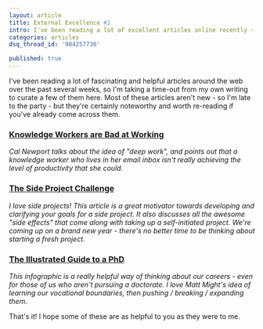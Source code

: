 ```yaml
---
layout: article
title: External Excellence #1
intro: I've been reading a lot of excellent articles online recently - stuff that's too good not to share. Here are a few of the best that have made a big impact on me.
categories: articles
dsq_thread_id: '984257730'

published: true
---
```


I've been reading a lot of fascinating and helpful articles around the web over the past several weeks, so I'm taking a time-out from my own writing to curate a few of them here. Most of these articles aren't new - so I'm late to the party - but they're certainly noteworthy and worth re-reading if you've already come across them.

### <a href="http://calnewport.com/blog/2012/11/21/knowledge-workers-are-bad-at-working-and-heres-what-to-do-about-it/">Knowledge Workers are Bad at Working</a>

*Cal Newport talks about the idea of "deep work", and points out that a knowledge worker who lives in her email inbox isn't really achieving the level of productivity that she could.*

### <a href="http://personalmba.com/side-project-challenge/">The Side Project Challenge</a>

*I love side projects! This article is a great motivator towards developing and clarifying your goals for a side project. It also discusses all the awesome "side effects" that come along with taking up a self-initiated project. We're coming up on a brand new year - there's no better time to be thinking about starting a fresh project.*

### <a href="http://matt.might.net/articles/phd-school-in-pictures/">The Illustrated Guide to a PhD</a>

*This infographic is a really helpful way of thinking about our careers - even for those of us who aren't pursuing a doctorate. I love Matt Might's idea of learning our vocational boundaries, then pushing / breaking / expanding them.*

That's it! I hope some of these are as helpful to you as they were to me.